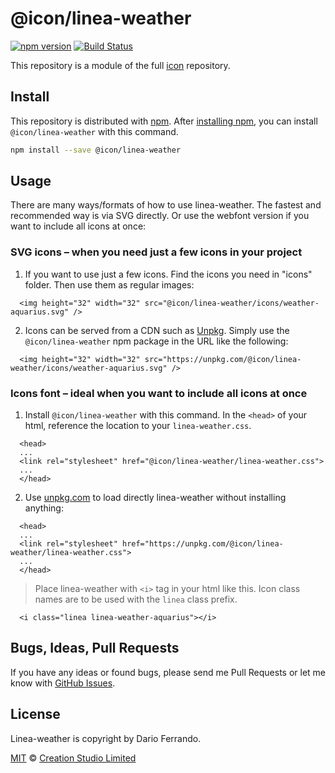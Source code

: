 # @icon/linea-weather

[![npm version](https://img.shields.io/npm/v/@icon/linea-weather.svg)](https://www.npmjs.org/package/@icon/linea-weather)
[![Build Status](https://travis-ci.org/icon/icon.svg?branch=master)](https://travis-ci.org/icon/icon)

This repository is a module of the full [icon][icon] repository.

## Install

This repository is distributed with [npm]. After [installing npm][install-npm], you can install `@icon/linea-weather` with this command.

```bash
npm install --save @icon/linea-weather
```

## Usage

There are many ways/formats of how to use linea-weather. The fastest and recommended way is via SVG directly. Or use the webfont version if you want to include all icons at once:

### SVG icons – when you need just a few icons in your project

  1. If you want to use just a few icons. Find the icons you need in "icons" folder. Then use them as regular images:

```
  <img height="32" width="32" src="@icon/linea-weather/icons/weather-aquarius.svg" />
```

  2. Icons can be served from a CDN such as [Unpkg][Unpkg]. Simply use the `@icon/linea-weather` npm package in the URL like the following:

```
  <img height="32" width="32" src="https://unpkg.com/@icon/linea-weather/icons/weather-aquarius.svg" />
```

### Icons font – ideal when you want to include all icons at once

  1. Install `@icon/linea-weather` with this command. In the `<head>` of your html, reference the location to your `linea-weather.css`.

```
  <head>
  ...
  <link rel="stylesheet" href="@icon/linea-weather/linea-weather.css">
  ...
  </head>
```

  2. Use [unpkg.com][Unpkg] to load directly linea-weather without installing anything:

```
  <head>
  ...
  <link rel="stylesheet" href="https://unpkg.com/@icon/linea-weather/linea-weather.css">
  ...
  </head>
```

> Place linea-weather with `<i>` tag in your html like this. Icon class names are to be used with the `linea` class prefix.

```
  <i class="linea linea-weather-aquarius"></i>
```


## Bugs, Ideas, Pull Requests

If you have any ideas or found bugs, please send me Pull Requests or let me know with [GitHub Issues][github issues].

## License

Linea-weather is copyright by Dario Ferrando.

[MIT](./LICENSE) &copy; [Creation Studio Limited](https://creationstudio.com/)

[icon]: https://github.com/icon/icon
[docs]: http://icon.github.io/
[npm]: https://www.npmjs.com/
[install-npm]: https://docs.npmjs.com/getting-started/installing-node
[sass]: http://sass-lang.com/
[github issues]: https://github.com/thecreation/icons/issues
[Unpkg]: https://unpkg.com